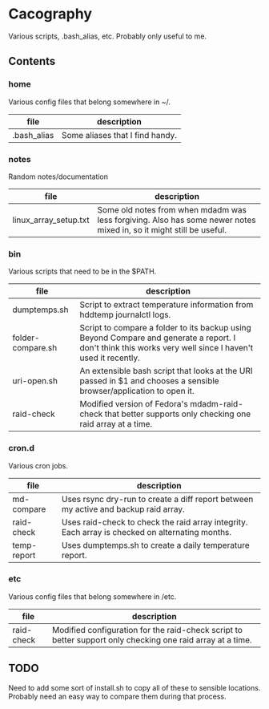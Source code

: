 # Cacography
Various scripts, .bash_alias, etc. Probably only useful to me.

## Contents
### home
Various config files that belong somewhere in ~/.

file              | description
------------------|------------
.bash_alias       | Some aliases that I find handy.

### notes
Random notes/documentation

file                  | description
----------------------|------------
linux_array_setup.txt | Some old notes from when mdadm was less forgiving. Also has some newer notes mixed in, so it might still be useful.

### bin
Various scripts that need to be in the $PATH.

file              | description
------------------|------------
dumptemps.sh      | Script to extract temperature information from hddtemp journalctl logs.
folder-compare.sh | Script to compare a folder to its backup using Beyond Compare and generate a report. I don't think this works very well since I haven't used it recently.
uri-open.sh       | An extensible bash script that looks at the URI passed in $1 and chooses a sensible browser/application to open it.
raid-check        | Modified version of Fedora's mdadm-raid-check that better supports only checking one raid array at a time.

### cron.d
Various cron jobs.

file        | description
------------|------------
md-compare  | Uses rsync dry-run to create a diff report between my active and backup raid array.
raid-check  | Uses raid-check to check the raid array integrity. Each array is checked on alternating months.
temp-report | Uses dumptemps.sh to create a daily temperature report.

### etc
Various config files that belong somewhere in /etc.

file       | description
-----------|------------
raid-check | Modified configuration for the raid-check script to better support only checking one raid array at a time.

## TODO
Need to add some sort of install.sh to copy all of these to sensible locations.
Probably need an easy way to compare them during that process.
